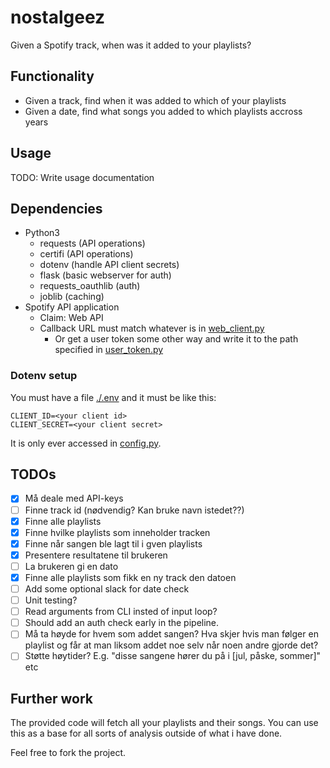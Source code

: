 # nostalgeez

Given a Spotify track, when was it added to your playlists?

## Functionality

- Given a track, find when it was added to which of your playlists
- Given a date, find what songs you added to which playlists accross years

## Usage

TODO: Write usage documentation

## Dependencies

- Python3
  - requests (API operations)
  - certifi (API operations)
  - dotenv (handle API client secrets)
  - flask (basic webserver for auth)
  - requests_oauthlib (auth)
  - joblib (caching)
- Spotify API application
  - Claim: Web API
  - Callback URL must match whatever is in [web_client.py](./web_client.py)
    - Or get a user token some other way and write it to the path specified in [user_token.py](./user_token.py)

### Dotenv setup

You must have a file [./.env](./.env) and it must be like this:

```
CLIENT_ID=<your client id>
CLIENT_SECRET=<your client secret>
```

It is only ever accessed in [config.py](./config.py).

## TODOs

- [x] Må deale med API-keys
- [ ] Finne track id (nødvendig? Kan bruke navn istedet??)
- [x] Finne alle playlists
- [x] Finne hvilke playlists som inneholder tracken
- [x] Finne når sangen ble lagt til i gven playlists
- [x] Presentere resultatene til brukeren
- [ ] La brukeren gi en dato
- [x] Finne alle playlists som fikk en ny track den datoen
- [ ] Add some optional slack for date check
- [ ] Unit testing?
- [ ] Read arguments from CLI insted of input loop?
- [ ] Should add an auth check early in the pipeline.
- [ ] Må ta høyde for hvem som addet sangen? Hva skjer hvis man følger en playlist og får at man liksom addet noe selv når noen andre gjorde det?
- [ ] Støtte høytider? E.g. "disse sangene hører du på i [jul, påske, sommer]" etc

## Further work

The provided code will fetch all your playlists and their songs. You can use this as a base for all sorts of analysis outside of what i have done.

Feel free to fork the project.
